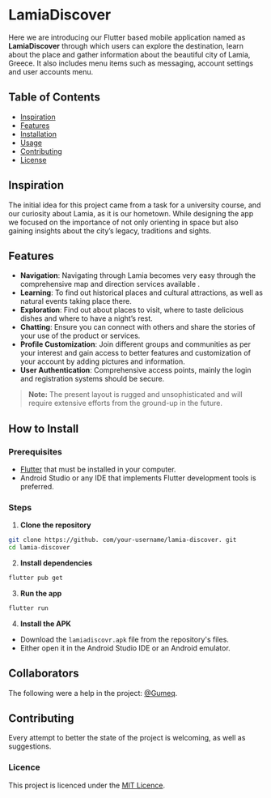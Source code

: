 # LamiaDiscover 

Here we are introducing our Flutter based mobile application named as **LamiaDiscover** through which users can explore the destination, learn about the place and gather information about the beautiful city of Lamia, Greece. It also includes menu items such as messaging, account settings and user accounts menu. 

## Table of Contents 
- [Inspiration](#inspiration) 
- [Features](#features) 
- [Installation](#installation) 
- [Usage](#usage) 
- [Contributing](#contributing) 
- [License](#license) 

## Inspiration 
The initial idea for this project came from a task for a university course, and our curiosity about Lamia, as it is our hometown. While designing the app we focused on the importance of not only orienting in space but also gaining insights about 
the city’s legacy, traditions and sights. 

## Features 
- **Navigation**: Navigating through Lamia becomes very easy through the comprehensive map and direction services available . 
- **Learning**: To find out historical places and cultural attractions, as well as natural events taking place there. 
- **Exploration**: Find out about places to visit, where to taste delicious dishes and where to have a night’s rest. 
- **Chatting**: Ensure you can connect with others and share the stories of your use of the product or services. 
- **Profile Customization**: Join different groups and communities as per your interest and gain access to better features and customization of your account by adding pictures and information. 
- **User Authentication**: Comprehensive access points, mainly the login and registration systems should be secure. 

> **Note:** The present layout is rugged and unsophisticated and will require extensive efforts from the ground-up in the future. 

## How to Install

### Prerequisites 
- [Flutter]([url](https://flutter.dev/docs/get-started/install)) that must be installed in your computer. 
- Android Studio or any IDE that implements Flutter development tools is preferred.

### Steps 
1. **Clone the repository** 
```bash 
git clone https://github. com/your-username/lamia-discover. git 
cd lamia-discover 
``` 

2. **Install dependencies** 
```bash 
flutter pub get 
``` 

3. **Run the app** 
```bash 
flutter run 
``` 

4. **Install the APK** 
- Download the `lamiadiscovr.apk` file from the repository's files.
- Either open it in the Android Studio IDE or an Android emulator.

## Collaborators
The following were a help in the project: [@Gumeq](https://github.com/Gumeq).

## Contributing
Every attempt to better the state of the project is welcoming, as well as suggestions.

### Licence
This project is licenced under the [MIT Licence]([url](https://github.com/NikolaosGazis/Lamia-Discover-App?tab=MIT-1-ov-file)).
